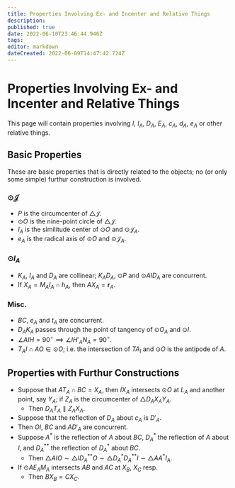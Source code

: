 ```yaml
---
title: Properties Involving Ex- and Incenter and Relative Things
description: 
published: true
date: 2022-06-10T23:46:44.946Z
tags: 
editor: markdown
dateCreated: 2022-06-09T14:47:42.724Z
---
```


# Properties Involving Ex- and Incenter and Relative Things

This page will contain properties involving $I$, $I_A$, $D_A$, $E_A$, $c_A$, $d_A$, $e_A$ or other relative things.

## Basic Properties
These are basic properties that is directly related to the objects; no (or only some simple) furthur construction is involved.

### $\odot\mathcal J$
- $P$ is the circumcenter of $\triangle\mathcal J$.
- $\odot O$ is the nine-point circle of $\triangle\mathcal J$.
 - $I_A$ is the similitude center of $\odot O$ and $\odot\mathcal J_A$. 
- $e_A$ is the radical axis of $\odot O$ and $\odot\mathcal J_A$.

### $\odot I_A$
- $K_A$, $I_A$ and $D_A$ are collinear; $K_AD_A$, $\odot P$ and $\odot AID_A$ are concurrent.
- If $X_A=M_AI_A\cap h_A$, then $AX_A=\mathbf r_A$.

### Misc.
- $BC$, $e_A$ and $t_A$ are concurrent.
- $D_AK_A$ passes through the point of tangency of $\odot O_A$ and $\odot I$.
- $\angle AIH=90^\circ\implies\angle IH'_AN_A=90^\circ$.
- $T_AI\cap AO\in\odot O$; i.e. the intersection of $TA_I$ and $\odot O$ is the antipode of $A$.

## Properties with Furthur Constructions
- Suppose that $AT_A\cap BC=X_A$, then $IX_A$ intersects $\odot O$ at $L_A$ and another point, say $Y_A$; if $Z_A$ is the circumcenter of $\triangle D_AX_AY_A$.
  - Then $D_AT_A\parallel Z_AX_A$.
- Suppose that the reflection of $D_A$ about $c_A$ is $D'_A$.
 - Then $OI$, $BC$ and $AD'_A$ are concurrent.
- Suppose $A^*$ is the reflection of $A$ about $BC$, $D_A^*$ the reflection of $A$ about $I$, and $D_A^{**}$ the reflection of $D_A^*$ about $BC$.
  - Then $\triangle AIO\sim\triangle ID_A^{**}O\sim\triangle D_A^*D_A^{**}I\sim\triangle AA^*I_A$.
- If $\odot AE_AM_A$ intersects $AB$ and $AC$ at $X_B$, $X_C$ resp.
  - Then $BX_B=CX_C$.
